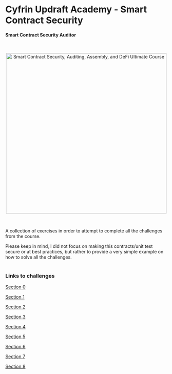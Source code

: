 # Cyfrin Updraft Academy - Smart Contract Security
#### Smart Contract Security Auditor

<br/>
<p align="center">
<a href="https://updraft.cyfrin.io/" target="_blank">
<img src="https://raw.githubusercontent.com/Cyfrin/security-and-auditing-full-course-s23/main/images/course-hero.jpg" width="500" alt="Smart Contract Security, Auditing, Assembly, and DeFi Ultimate Course">
</a>
</p>
<br/>

A collection of exercises in order to attempt to complete all the challenges from the course.

Please keep in mind, I did not focus on making this contracts/unit test secure or at best practices, but rather to provide a very simple example on how to solve all the challenges. 
#


### Links to challenges 

[Section 0](https://github.com/Cyfrin/security-and-auditing-full-course-s23/blob/main/README.md#section-0-nft)

[Section 1](https://github.com/Cyfrin/security-and-auditing-full-course-s23?tab=readme-ov-file#section-1-nft)

[Section 2](https://github.com/Cyfrin/security-and-auditing-full-course-s23?tab=readme-ov-file#section-2-nft)

[Section 3](https://github.com/Cyfrin/security-and-auditing-full-course-s23?tab=readme-ov-file#section-3-nft)

[Section 4](https://github.com/Cyfrin/security-and-auditing-full-course-s23?tab=readme-ov-file#section-4-nft)

[Section 5](https://github.com/Cyfrin/security-and-auditing-full-course-s23?tab=readme-ov-file#section-5-nft)

[Section 6](https://github.com/Cyfrin/security-and-auditing-full-course-s23?tab=readme-ov-file#section-6-nft)

[Section 7](https://github.com/Cyfrin/security-and-auditing-full-course-s23?tab=readme-ov-file#section-7-nft)

[Section 8](https://github.com/Cyfrin/security-and-auditing-full-course-s23?tab=readme-ov-file#section-8-nft)